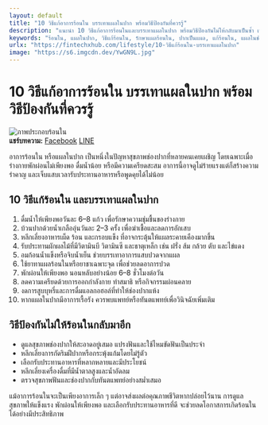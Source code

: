 ```yaml
---
layout: default
title: "10 วิธีแก้อาการร้อนใน บรรเทาแผลในปาก พร้อมวิธีป้องกันที่ควรรู้"
description: "แนะนำ 10 วิธีแก้อาการร้อนในและบรรเทาแผลในปาก พร้อมวิธีป้องกันไม่ให้กลับมาเป็นซ้ำ เหมาะสำหรับผู้ที่มีปัญหาเจ็บปากเป็นประจำ"
keywords: "ร้อนใน, แผลในปาก, วิธีแก้ร้อนใน, รักษาแผลร้อนใน, ปากเป็นแผล, แก้ร้อนใน, แผลในช่องปาก, ป้องกันร้อนใน"
urlx: "https://fintechxhub.com/lifestyle/10-วิธีแก้ร้อนใน-บรรเทาแผลในปาก"
image: "https://s6.imgcdn.dev/YwGN9L.jpg"
---
```

<div class="container py-5">
    <h1 class="mb-4">10 วิธีแก้อาการร้อนใน บรรเทาแผลในปาก พร้อมวิธีป้องกันที่ควรรู้</h1>
    <div class="mb-4">
      <img src="https://s6.imgcdn.dev/YwGN9L.jpg" alt="ภาพประกอบร้อนใน" class="img-fluid rounded shadow">
    </div>
    <div class="share-btns mb-4">
        <strong>แชร์บทความ:</strong>
        <a href="https://www.facebook.com/sharer/sharer.php?u=https://fintechxhub.com/lifestyle/10-วิธีแก้ร้อนใน-บรรเทาแผลในปาก" class="btn btn-primary btn-sm" target="_blank">Facebook</a>
        <a href="https://social-plugins.line.me/lineit/share?url=https://fintechxhub.com/lifestyle/10-วิธีแก้ร้อนใน-บรรเทาแผลในปาก" class="btn btn-success btn-sm" target="_blank">LINE</a>
    </div>
    <div class="content">
        <p>อาการร้อนใน หรือแผลในปาก เป็นหนึ่งในปัญหาสุขภาพช่องปากที่หลายคนเคยเผชิญ โดยเฉพาะเมื่อร่างกายพักผ่อนไม่เพียงพอ ดื่มน้ำน้อย หรือมีความเครียดสะสม อาการนี้อาจดูไม่ร้ายแรงแต่ก็สร้างความรำคาญ และเจ็บแสบเวลารับประทานอาหารหรือพูดคุยได้ไม่น้อย</p>
        <h2 class="mt-5">10 วิธีแก้ร้อนใน และบรรเทาแผลในปาก</h2>
        <ol class="list-group list-group-numbered mb-4">
            <li class="list-group-item">ดื่มน้ำให้เพียงพอวันละ 6–8 แก้ว เพื่อรักษาความชุ่มชื้นของร่างกาย</li>
            <li class="list-group-item">บ้วนปากด้วยน้ำเกลืออุ่นวันละ 2–3 ครั้ง เพื่อฆ่าเชื้อและลดการอักเสบ</li>
            <li class="list-group-item">หลีกเลี่ยงอาหารเผ็ด ร้อน และกรอบแข็ง ที่อาจกระตุ้นให้แผลระคายเคืองมากขึ้น</li>
            <li class="list-group-item">รับประทานผักผลไม้ที่มีวิตามินบี วิตามินซี และธาตุเหล็ก เช่น ฝรั่ง ส้ม กล้วย ตับ และไข่แดง</li>
            <li class="list-group-item">อมก้อนน้ำแข็งหรือจิบน้ำเย็น ช่วยบรรเทาอาการแสบปวดจากแผล</li>
            <li class="list-group-item">ใช้ยาทาแผลร้อนในหรือยาชาเฉพาะจุด เพื่อช่วยลดอาการปวด</li>
            <li class="list-group-item">พักผ่อนให้เพียงพอ นอนหลับอย่างน้อย 6–8 ชั่วโมงต่อวัน</li>
            <li class="list-group-item">ลดความเครียดด้วยการออกกำลังกาย ทำสมาธิ หรือกิจกรรมผ่อนคลาย</li>
            <li class="list-group-item">งดการสูบบุหรี่และการดื่มแอลกอฮอล์ที่ทำให้ช่องปากแห้ง</li>
            <li class="list-group-item">หากแผลในปากมีอาการเรื้อรัง ควรพบแพทย์หรือทันตแพทย์เพื่อวินิจฉัยเพิ่มเติม</li>
        </ol>
        <h2 class="mt-5">วิธีป้องกันไม่ให้ร้อนในกลับมาอีก</h2>
        <ul class="list-group mb-4">
            <li class="list-group-item">ดูแลสุขภาพช่องปากให้สะอาดอยู่เสมอ แปรงฟันและใช้ไหมขัดฟันเป็นประจำ</li>
            <li class="list-group-item">หลีกเลี่ยงการกัดริมฝีปากหรือกระพุ้งแก้มโดยไม่รู้ตัว</li>
            <li class="list-group-item">เลือกรับประทานอาหารที่หลากหลายและมีประโยชน์</li>
            <li class="list-group-item">หลีกเลี่ยงเครื่องดื่มที่มีน้ำตาลสูงและน้ำอัดลม</li>
            <li class="list-group-item">ตรวจสุขภาพฟันและช่องปากกับทันตแพทย์อย่างสม่ำเสมอ</li>
        </ul>
        <p class="mt-4">แม้อาการร้อนในจะเป็นเพียงอาการเล็ก ๆ แต่อาจส่งผลต่อคุณภาพชีวิตหากปล่อยไว้นาน การดูแลสุขภาพให้แข็งแรง พักผ่อนให้เพียงพอ และเลือกรับประทานอาหารที่ดี จะช่วยลดโอกาสการเกิดร้อนในได้อย่างมีประสิทธิภาพ</p>
    </div>
</div>